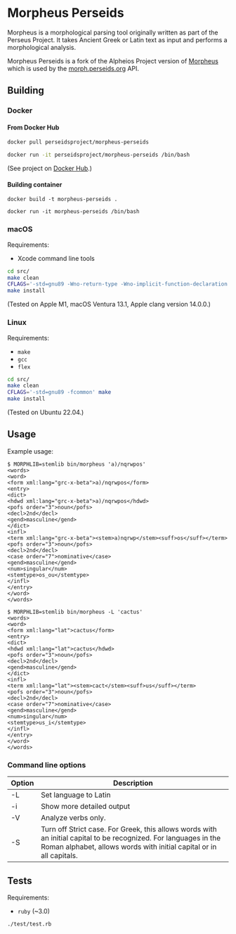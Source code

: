 # Morpheus Perseids

Morpheus is a morphological parsing tool originally written as part of the Perseus Project.
It takes Ancient Greek or Latin text as input and performs a morphological analysis.

Morpheus Perseids is a fork of the Alpheios Project version of
[Morpheus](https://github.com/alpheios-project/morpheus)
which is used by the
[morph.perseids.org](http://morph.perseids.org/analysis/word?lang=grc&engine=morpheusgrc&word=%E1%BC%84%CE%BD%CE%B8%CF%81%CF%89%CF%80%CE%BF%CF%82)
API.

## Building

### Docker

#### From Docker Hub

```bash
docker pull perseidsproject/morpheus-perseids

docker run -it perseidsproject/morpheus-perseids /bin/bash
```

(See project on [Docker Hub](https://hub.docker.com/r/perseidsproject/morpheus-perseids/).)

#### Building container

```
docker build -t morpheus-perseids .

docker run -it morpheus-perseids /bin/bash
```

### macOS

Requirements:

- Xcode command line tools

```bash
cd src/
make clean
CFLAGS='-std=gnu89 -Wno-return-type -Wno-implicit-function-declaration' make LOADLIBES='-ll'
make install
```

(Tested on Apple M1, macOS Ventura 13.1, Apple clang version 14.0.0.)

### Linux

Requirements:

- `make`
- `gcc`
- `flex`

```bash
cd src/
make clean
CFLAGS='-std=gnu89 -fcommon' make
make install
```

(Tested on Ubuntu 22.04.)

## Usage

Example usage:

```
$ MORPHLIB=stemlib bin/morpheus 'a)/nqrwpos'
<words>
<word>
<form xml:lang="grc-x-beta">a)/nqrwpos</form>
<entry>
<dict>
<hdwd xml:lang="grc-x-beta">a)/nqrwpos</hdwd>
<pofs order="3">noun</pofs>
<decl>2nd</decl>
<gend>masculine</gend>
</dict>
<infl>
<term xml:lang="grc-x-beta"><stem>a)nqrwp</stem><suff>os</suff></term>
<pofs order="3">noun</pofs>
<decl>2nd</decl>
<case order="7">nominative</case>
<gend>masculine</gend>
<num>singular</num>
<stemtype>os_ou</stemtype>
</infl>
</entry>
</word>
</words>
```

```
$ MORPHLIB=stemlib bin/morpheus -L 'cactus'
<words>
<word>
<form xml:lang="lat">cactus</form>
<entry>
<dict>
<hdwd xml:lang="lat">cactus</hdwd>
<pofs order="3">noun</pofs>
<decl>2nd</decl>
<gend>masculine</gend>
</dict>
<infl>
<term xml:lang="lat"><stem>cact</stem><suff>us</suff></term>
<pofs order="3">noun</pofs>
<decl>2nd</decl>
<case order="7">nominative</case>
<gend>masculine</gend>
<num>singular</num>
<stemtype>us_i</stemtype>
</infl>
</entry>
</word>
</words>
```

### Command line options

| Option | Description |
| - | - |
| -L | Set language to Latin |
| -i | Show more detailed output |
| -V | Analyze verbs only. |
| -S | Turn off Strict case. For Greek, this allows words with an initial capital to be recognized. For languages in the Roman alphabet, allows words with initial capital or in all capitals. |

## Tests

Requirements:

- `ruby` (~3.0)

`./test/test.rb`

